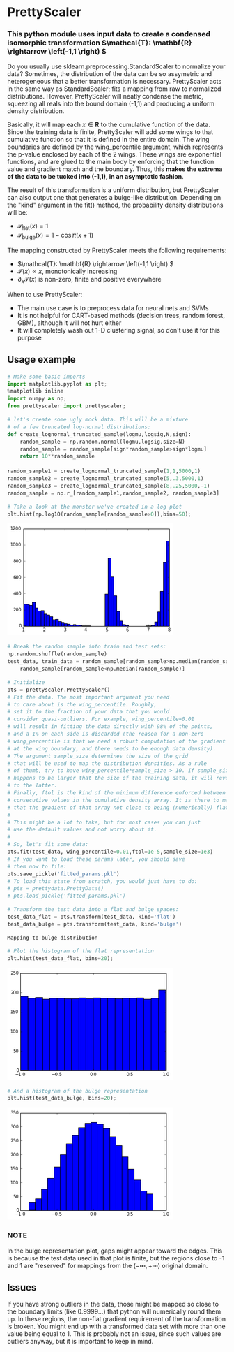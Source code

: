 
# PrettyScaler

### This python module uses input data to create a condensed isomorphic transformation $\mathcal{T}: \mathbf{R} \rightarrow \left(-1,1 \right) $

Do you usually use sklearn.preprocessing.StandardScaler to normalize your data? Sometimes, the distribution of the data can be so assymetric and heterogeneous that a better transformation is necessary. PrettyScaler acts in the same way as StandardScaler; fits a mapping from raw to normalized distributions. However, PrettyScaler will neatly condense the metric, squeezing all reals into the bound domain (-1,1) and producing a uniform density distribution.

Basically, it will map each $x \in \mathbf{R}$ to the cumulative function of the data. Since the training data is finite, PrettyScaler will add some wings to that cumulative function so that it is defined in the entire domain. 
The wing boundaries are defined by the wing_percentile argument, which represents the p-value enclosed by each of the 2 wings. These wings are exponential functions, and are glued to the main body by enforcing that the function value and gradient match and the boundary. Thus, this **makes the extrema of the data to be tucked into (-1,1), in an asymptotic fashion**.

The result of this transformation is a uniform distribution, but PrettyScaler can also output one that generates a bulge-like distribution. Depending on the "kind" argument in the fit() method, the probability density distributions will be:
* $\mathcal{P}_\mathrm{flat}(x)=1$
* $\mathcal{P}_\mathrm{bulge}(x)=1-\cos{\pi (x+1)}$

The mapping constructed by PrettyScaler meets the following requirements:
* $\mathcal{T}: \mathbf{R} \rightarrow \left(-1,1 \right) $
* $\mathcal{T}(x)\propto x$, monotonically increasing
* $\partial_x \mathcal{T}(x)$ is non-zero, finite and positive everywhere

When to use PrettyScaler:
* The main use case is to preprocess data for neural nets and SVMs
* It is not helpful for CART-based methods (decision trees, random forest, GBM), although it will not hurt either
* It will completely wash out 1-D clustering signal, so don't use it for this purpose


## Usage example


```python
# Make some basic imports
import matplotlib.pyplot as plt;
%matplotlib inline
import numpy as np;
from prettyscaler import prettyscaler;
```


```python
# let's create some ugly mock data. This will be a mixture
# of a few truncated log-normal distributions:
def create_lognormal_truncated_sample(logmu,logsig,N,sign):
    random_sample = np.random.normal(logmu,logsig,size=N)
    random_sample = random_sample[sign*random_sample>sign*logmu]
    return 10**random_sample

random_sample1 = create_lognormal_truncated_sample(1,1,5000,1)
random_sample2 = create_lognormal_truncated_sample(5,.3,5000,1)
random_sample3 = create_lognormal_truncated_sample(8,.25,5000,-1)
random_sample = np.r_[random_sample1,random_sample2, random_sample3]
```


```python
# Take a look at the monster we've created in a log plot
plt.hist(np.log10(random_sample[random_sample>0]),bins=50);
```


![png](output_4_0.png)



```python
# Break the random sample into train and test sets:
np.random.shuffle(random_sample)
test_data, train_data = random_sample[random_sample>np.median(random_sample)],\
    random_sample[random_sample<np.median(random_sample)]
```


```python
# Initialize
pts = prettyscaler.PrettyScaler()
# Fit the data. The most important argument you need
# to care about is the wing_percentile. Roughly,
# set it to the fraction of your data that you would 
# consider quasi-outliers. For example, wing_percentile=0.01 
# will result in fitting the data directly with 98% of the points,
# and a 1% on each side is discarded (the reason for a non-zero 
# wing_percentile is that we need a robust computation of the gradient
# at the wing boundary, and there needs to be enough data density). 
# The argument sample_size determines the size of the grid
# that will be used to map the distribution densities. As a rule
# of thumb, try to have wing_percentile*sample_size > 10. If sample_size
# happens to be larger that the size of the training data, it will revert
# to the latter.
# Finally, ftol is the kind of the minimum difference enforced between
# consecutive values in the cumulative density array. It is there to make sure
# that the gradient of that array not close to being (numerically) flat anywhere.
#
# This might be a lot to take, but for most cases you can just
# use the default values and not worry about it.
#
# So, let's fit some data:
pts.fit(test_data, wing_percentile=0.01,ftol=1e-5,sample_size=1e3)
# If you want to load these params later, you should save
# them now to file:
pts.save_pickle('fitted_params.pkl')
# To load this state from scratch, you would just have to do:
# pts = prettydata.PrettyData()
# pts.load_pickle('fitted_params.pkl')
```


```python
# Transform the test data into a flat and bulge spaces:
test_data_flat = pts.transform(test_data, kind='flat')
test_data_bulge = pts.transform(test_data, kind='bulge')
```

    Mapping to bulge distribution



```python
# Plot the histogram of the flat representation
plt.hist(test_data_flat, bins=20);
```


![png](output_8_0.png)



```python
# And a histogram of the bulge representation
plt.hist(test_data_bulge, bins=20);
```


![png](output_9_0.png)


### NOTE
In the bulge representation plot, gaps might appear toward the edges. This is because the test data used in that plot is finite, but the regions close to -1 and 1 are "reserved" for mappings from the $(-\infty,+\infty)$ original domain.

## Issues

If you have strong outliers in the data, those might be mapped so close to the boundary limits (like 0.9999...) that python will numerically round them up. In these regions, the non-flat gradient requirement of the transformation is broken. You might end up with a transformed data set with more than one value being equal to 1. This is probably not an issue, since such values are outliers anyway, but it is important to keep in mind.
